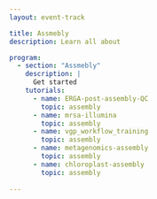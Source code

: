 ```yaml
---
layout: event-track

title: Assmebly
description: Learn all about 

program:
  - section: "Assmebly" 
    description: |
      Get started
    tutorials:
      - name: ERGA-post-assembly-QC
        topic: assembly
      - name: mrsa-illumina
        topic: assembly
      - name: vgp_workflow_training
        topic: assembly
      - name: metagenomics-assembly
        topic: assembly
      - name: chloroplast-assembly
        topic: assembly
        
---
```

